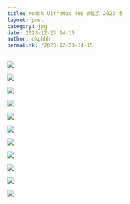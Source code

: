 ```yaml
---
title: Kodak UltraMax 400 @北京 2023 冬
layout: post
category: jpg
date: 2023-12-23 14:15
author: dkphhh
permalink: /2023-12-23-14-15
---
```


![](https://cdn.jsdelivr.net/gh/dkphhh/img/imgformessage/20231223141453.jpg)


![](https://cdn.jsdelivr.net/gh/dkphhh/img/imgformessage/20231223141425.jpg)


![](https://cdn.jsdelivr.net/gh/dkphhh/img/imgformessage/20231223141428.jpg)


![](https://cdn.jsdelivr.net/gh/dkphhh/img/imgformessage/20231223141430.jpg)


![](https://cdn.jsdelivr.net/gh/dkphhh/img/imgformessage/20231223141433.jpg)


![](https://cdn.jsdelivr.net/gh/dkphhh/img/imgformessage/20231223141435.jpg)


![](https://cdn.jsdelivr.net/gh/dkphhh/img/imgformessage/20231223141437.jpg)


![](https://cdn.jsdelivr.net/gh/dkphhh/img/imgformessage/20231223141440.jpg)


![](https://cdn.jsdelivr.net/gh/dkphhh/img/imgformessage/20231223141444.jpg)


![](https://cdn.jsdelivr.net/gh/dkphhh/img/imgformessage/20231223141446.jpg)


![](https://cdn.jsdelivr.net/gh/dkphhh/img/imgformessage/20231223141450.jpg)
